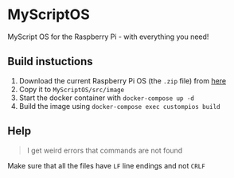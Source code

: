 # MyScriptOS
MyScript OS for the Raspberry Pi - with everything you need!

## Build instuctions
1. Download the current Raspberry Pi OS (the `.zip` file) from [here](http://downloads.raspberrypi.org/raspios_lite_armhf/images)
1. Copy it to `MyScriptOS/src/image`
1. Start the docker container with `docker-compose up -d`
1. Build the image using `docker-compose exec custompios build`

## Help
> I get weird errors that commands are not found

Make sure that all the files have `LF` line endings and not `CRLF`